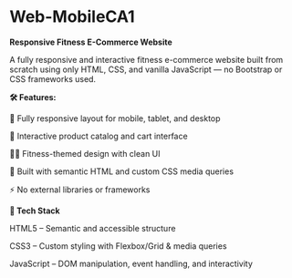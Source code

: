 # Web-MobileCA1

**Responsive Fitness E-Commerce Website**

A fully responsive and interactive fitness e-commerce website built from scratch using only HTML, CSS, and vanilla JavaScript — no Bootstrap or CSS frameworks used.

**🛠️ Features:**

📱 Fully responsive layout for mobile, tablet, and desktop

🛒 Interactive product catalog and cart interface

🧘‍♀️ Fitness-themed design with clean UI

🎯 Built with semantic HTML and custom CSS media queries

⚡ No external libraries or frameworks

**🚀 Tech Stack**

HTML5 – Semantic and accessible structure

CSS3 – Custom styling with Flexbox/Grid & media queries

JavaScript – DOM manipulation, event handling, and interactivity
